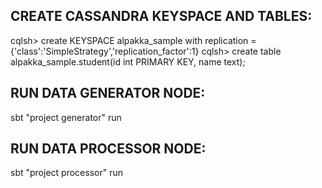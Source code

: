 

CREATE CASSANDRA KEYSPACE AND TABLES:
------------------------------------

cqlsh> create KEYSPACE alpakka_sample with replication = {'class':'SimpleStrategy','replication_factor':1}
cqlsh> create table alpakka_sample.student(id int PRIMARY KEY, name text);



RUN DATA GENERATOR NODE:
-----------------------

sbt "project generator" run


RUN DATA PROCESSOR NODE:
------------------------

sbt "project processor" run
